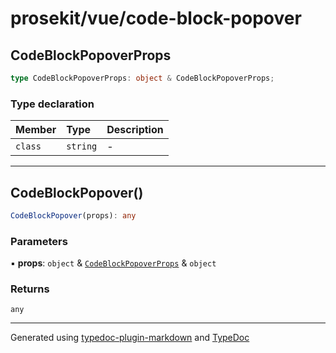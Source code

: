 # prosekit/vue/code-block-popover

<a id="codeblockpopoverprops" name="codeblockpopoverprops"></a>

## CodeBlockPopoverProps

```ts
type CodeBlockPopoverProps: object & CodeBlockPopoverProps;
```

### Type declaration

| Member | Type | Description |
| :------ | :------ | :------ |
| `class` | `string` | - |

***

<a id="codeblockpopover" name="codeblockpopover"></a>

## CodeBlockPopover()

```ts
CodeBlockPopover(props): any
```

### Parameters

▪ **props**: `object` & [`CodeBlockPopoverProps`](../lit/code-block-popover.md#codeblockpopoverprops) & `object`

### Returns

`any`

***

Generated using [typedoc-plugin-markdown](https://www.npmjs.com/package/typedoc-plugin-markdown) and [TypeDoc](https://typedoc.org/)

